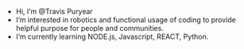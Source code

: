 - Hi, I’m @Travis Puryear
- I’m interested in robotics and functional usage of coding to provide helpful purpose for people and communities. 
- I’m currently learning NODE.js, Javascript, REACT, Python. 


<!---
Erebus009/Erebus009 is a ✨ special ✨ repository because its `README.md` (this file) appears on your GitHub profile.
You can click the Preview link to take a look at your changes.
--->
